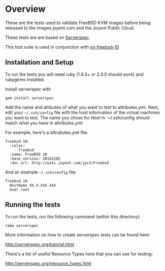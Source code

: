 # Overview

These are the tests used to validate FreeBSD KVM images before being released to the images.joyent.com and the Joyent Public Cloud.

These tests are are based on [Serverspec](http://serverspec.org).

This test suite is used in conjunction with [mi-freebsd-10](https://github.com/joyent/mi-freebsd-10)

## Installation and Setup

To run the tests you will need ruby (1.9.3+ or 2.0.0 should work) and rubygems installed.

Install serverspec with

`gem install serverspec`

Add the name and attibutes of what you want to test to attributes.yml. Next, edit your `~/.ssh/config` file with the host information of the virtual machines you want to test. The name you chose for _Host_ in `~/.ssh/config should match what you have in attributes.yml. 

For example, here's a attrubutes.yml file:

```
freebsd-10:
  :roles:
    - freebsd
  :name: FreeBSD 10
  :base_version: 20141105
  :doc_url: http://wiki.joyent.com/jpc2/Freebsd
```

And an example `~/.ssh/config` file:

```
freebsd-10 
  HostName XX.X.XXX.XXX
  User root
```

## Running the tests

To run the tests, run the following command (within this directory):

```
rake serverspec
```

More information on how to create serverspec tests can be found here:

http://serverspec.org/tutorial.html

There's a list of useful Resource Types here that you can use for testing:

http://serverspec.org/resource_types.html
